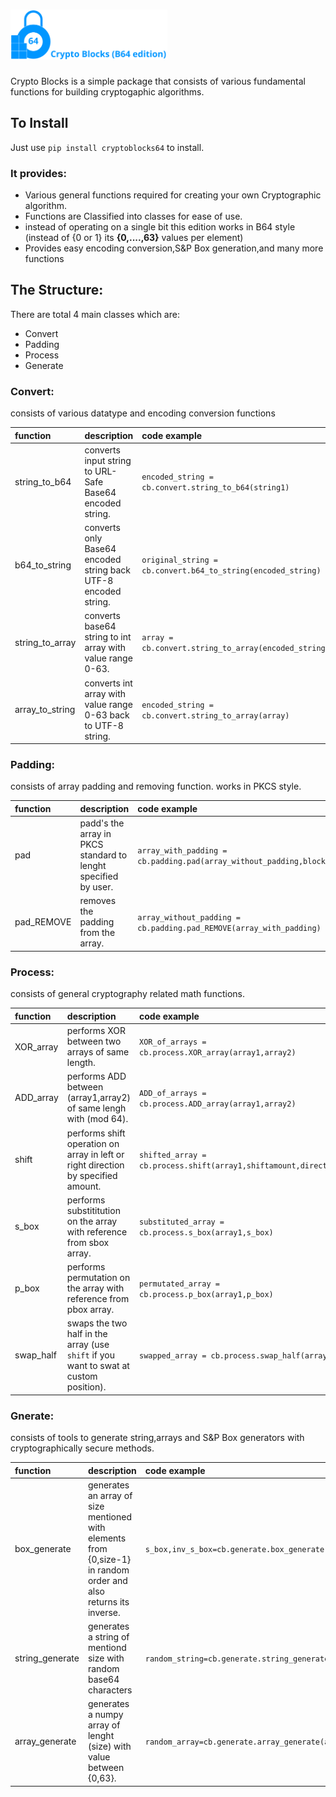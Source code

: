 # <img src="logo/CB64.svg" height=80>
Crypto Blocks is a simple package that consists of various fundamental functions for building cryptogaphic algorithms.

To Install
---
Just use `pip install cryptoblocks64` to install.

### It provides:

* Various general functions required for creating your own Cryptographic algorithm.
* Functions are Classified into classes for ease of use.
* instead of operating on a single bit this edition works in B64 style (instead of {0 or 1} its **{0,....,63}** values per element)
* Provides easy encoding conversion,S&P Box generation,and many more functions

## The Structure:

There are total 4 main classes which are:
* Convert
* Padding
* Process
* Generate

### **Convert:**
consists of various datatype and encoding conversion functions

| function | description | code example |
| :-- | :-- | :-- |
| string_to_b64 | converts input string to URL-Safe Base64 encoded string. |`encoded_string = cb.convert.string_to_b64(string1)` |
| b64_to_string |converts only Base64 encoded string back UTF-8 encoded string. |`original_string = cb.convert.b64_to_string(encoded_string)` |
| string_to_array | converts base64 string to int array with value range 0-63. | `array = cb.convert.string_to_array(encoded_string)` |
|array_to_string|converts int array with value range 0-63 back to UTF-8 string.|`encoded_string = cb.convert.string_to_array(array)`|

### **Padding:**
consists of array padding and removing function. works in PKCS style.

| function | description | code example |
| :-- | :-- | :-- |
|pad|padd's the array in PKCS standard to lenght specified by user.|`array_with_padding = cb.padding.pad(array_without_padding,block_size)`|
|pad_REMOVE|removes the padding from the array.|`array_without_padding = cb.padding.pad_REMOVE(array_with_padding)`|


### **Process:**
consists of general cryptography related math functions.

| function | description | code example |
| :-- | :-- | :-- |
|XOR_array|performs XOR between two arrays of same length.|`XOR_of_arrays = cb.process.XOR_array(array1,array2)`|
|ADD_array|performs ADD between (array1,array2) of same lengh with (mod 64).|`ADD_of_arrays = cb.process.ADD_array(array1,array2)`|
|shift|performs shift operation on array in left or right direction by specified amount.|`shifted_array = cb.process.shift(array1,shiftamount,direction)`|
|s_box|performs substititution on the array with reference from sbox array.|`substituted_array = cb.process.s_box(array1,s_box)`|
|p_box|performs permutation on the array with reference from pbox array.|`permutated_array = cb.process.p_box(array1,p_box)`|
|swap_half|swaps the two half in the array (use `shift` if you want to swat at custom position).|`swapped_array = cb.process.swap_half(array1)`|

### **Gnerate:**
consists of tools to generate string,arrays and S&P Box generators with cryptographically secure methods.

| function | description | code example |
| :-- | :-- | :-- |
|box_generate|generates an array of size mentioned with elements from {0,size-1} in random order and also returns its inverse.|`s_box,inv_s_box=cb.generate.box_generate(boxsize)`|
|string_generate|generates a string of mentiond size with random base64 characters|`random_string=cb.generate.string_generate(stringsize)`|
|array_generate|generates a numpy array of lenght (size) with value between {0,63}.|`random_array=cb.generate.array_generate(arraysize)`|
